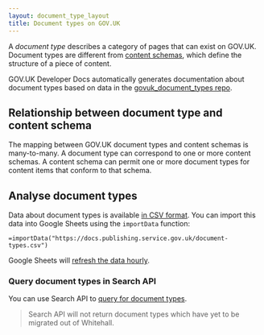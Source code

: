 ```yaml
---
layout: document_type_layout
title: Document types on GOV.UK
---
```


A _document type_ describes a category of pages that can exist on GOV.UK. Document types are different from [content schemas], which define the structure of a piece of content.

GOV.UK Developer Docs automatically generates documentation about document types based on data in the [govuk_document_types repo].

## Relationship between document type and content schema

The mapping between GOV.UK document types and content schemas is many-to-many. A document type can correspond to one or more content schemas. A content schema can permit one or more document types for content items that conform to that schema.

## Analyse document types

Data about document types is available [in CSV format](document-types.csv). You can import this data into Google Sheets using the `importData` function:

```
=importData("https://docs.publishing.service.gov.uk/document-types.csv")
```

Google Sheets will [refresh the data hourly].

### Query document types in Search API

You can use Search API to [query for document types].

> Search API will not return document types which have yet to be migrated out of Whitehall.

[content schemas]: content-schemas.html
[govuk_document_types repo]: https://github.com/alphagov/govuk_document_types
[query for document types]: https://www.gov.uk/api/search.json?count=0&facet_content_store_document_type=115,examples:1,example_scope:query,example_fields:rendering_app
[refresh the data hourly]: https://support.google.com/docs/answer/58515?hl=en#zippy=%2Cchoose-how-often-formulas-calculate

